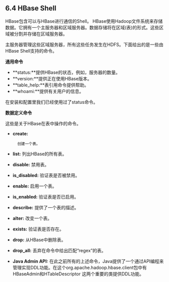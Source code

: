 ## 6.4 HBase Shell

HBase包含可以与HBase进行通信的Shell。 HBase使用Hadoop文件系统来存储数据。它拥有一个主服务器和区域服务器。数据存储将在区域\(表\)的形式。这些区域被分割并存储在区域服务器。

主服务器管理这些区域服务器，所有这些任务发生在HDFS。下面给出的是一些由HBase Shell支持的命令。

**通用命令**

* **status:**提供HBase的状态，例如，服务器的数量。
* **version:**提供正在使用HBase版本。
* **table\_help:**表引用命令提供帮助。
* **whoami:**提供有关用户的信息。

在安装和配置里我们已经使用过了status命令。



**数据定义命令**

这些是关于HBase在表中操作的命令。



* **create:**

        创建一个表。

* **list:**
  列出HBase的所有表。
* **disable:**
  禁用表。
* **is\_disabled:**
  验证表是否被禁用。
* **enable:**
  启用一个表。
* **is\_enabled:**
  验证表是否已启用。
* **describe:**
  提供了一个表的描述。
* **alter:**
  改变一个表。
* **exists:**
  验证表是否存在。
* **drop:**
  从HBase中删除表。
* **drop\_all:**
  丢弃在命令中给出匹配“regex”的表。
* **Java Admin API:**
  在此之前所有的上述命令，Java提供了一个通过API编程来管理实现DDL功能。在这个org.apache.hadoop.hbase.client包中有HBaseAdmin和HTableDescriptor 这两个重要的类提供DDL功能。



